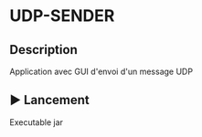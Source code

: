 # UDP-SENDER

## Description

Application avec GUI d'envoi d'un message UDP

## :arrow_forward: Lancement

Executable jar